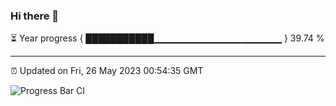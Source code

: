 ### Hi there 👋

⏳ Year progress { ███████████▁▁▁▁▁▁▁▁▁▁▁▁▁▁▁▁▁▁▁ } 39.74 %

---

⏰ Updated on Fri, 26 May 2023 00:54:35 GMT

![Progress Bar CI](https://github.com/liununu/liununu/workflows/Progress%20Bar%20CI/badge.svg)
